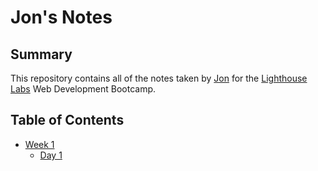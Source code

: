 # Jon's Notes

## Summary
This repository contains all of the notes taken by [Jon](https://github.com/jlangy/) for the [Lighthouse Labs](https://www.lighthouselabs.ca/) Web Development Bootcamp.

## Table of Contents
* [Week 1](/Week_1)
  * [Day 1](/Wek_1/Day_1)
